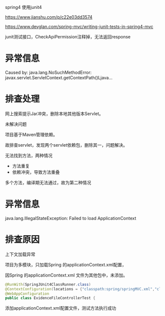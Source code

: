 



spring4 使用junit4 

https://www.jianshu.com/p/c22e03dd3574

https://www.devglan.com/spring-mvc/writing-junit-tests-in-spring4-mvc



junit测试接口，CheckApiPermission注释掉，无法返回response

# 异常信息

Caused by: java.lang.NoSuchMethodError: javax.servlet.ServletContext.getContextPath()Ljava...

# 排查处理

网上搜索提示Jar冲突，删除本地其他版本Servlet。

未解决问题

项目基于Maven管理依赖。

故排查servlet，发现两个servlet依赖包，删除其一，问题解决。



无法找到方法，两种情况

- 方法重复
- 依赖冲突，导致方法重叠

多个方法，编译期无法通过，故为第二种情况

# 异常信息

java.lang.IllegalStateException: Failed to load ApplicationContext

# 排查原因

上下文加载异常

项目为多模块，只加载Spring 的applicationContext.xml配置，

因Spring 的applicationContext.xml 文件为其他包中，未添加。

```java
@RunWith(SpringJUnit4ClassRunner.class)
@ContextConfiguration(locations = {"classpath:spring/springMVC.xml","classpath:spring/applicationContext.xml"})
@WebAppConfiguration
public class EvidenceFileControllerTest {
```

添加applicationContext.xml配置文件，测试方法执行成功